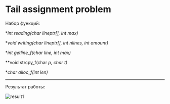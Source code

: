 # Tail assignment problem

Набор функций:

**int reading(char *lineptr[], int max)**

**void writing(char *lineptr[], int nlines, int amount)**

**int getline_f(char *line, int max)**

**void strcpy_f(char *p, char *t)**

**char *alloc_f(int len)**
_______________________________________________________________________________

Результат работы:

![result1]([![image](https://user-images.githubusercontent.com/94999672/221370095-5fd96b7e-112c-4a2a-8ac0-5b4620dc1227.png](https://github.com/ellofae/C-programms/blob/main/tail/imgs/Screenshot%20from%202023-02-02%2020-34-01.png?raw=true)))
